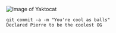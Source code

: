 ![Image of Yaktocat](https://octodex.github.com/images/yaktocat.png)

```
git commit -a -m "You're cool as balls"
Declared Pierre to be the coolest OG
